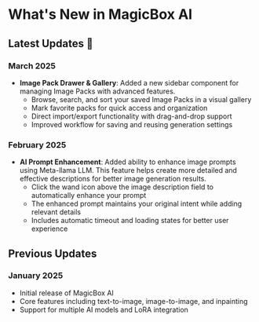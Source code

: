 # What's New in MagicBox AI

## Latest Updates 🎉

### March 2025
- **Image Pack Drawer & Gallery**: Added a new sidebar component for managing Image Packs with advanced features.
  - Browse, search, and sort your saved Image Packs in a visual gallery
  - Mark favorite packs for quick access and organization
  - Direct import/export functionality with drag-and-drop support
  - Improved workflow for saving and reusing generation settings

### February 2025
- **AI Prompt Enhancement**: Added ability to enhance image prompts using Meta-llama LLM. This feature helps create more detailed and effective descriptions for better image generation results.
  - Click the wand icon above the image description field to automatically enhance your prompt
  - The enhanced prompt maintains your original intent while adding relevant details
  - Includes automatic timeout and loading states for better user experience

## Previous Updates

### January 2025
- Initial release of MagicBox AI
- Core features including text-to-image, image-to-image, and inpainting
- Support for multiple AI models and LoRA integration
